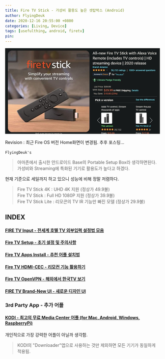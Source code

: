 ```yaml
---
title: Fire TV Stick - 가성비 활용도 높은 셋탑박스 (Android)
author: FlyingDeuk
date: 2020-12-16 20:55:00 +0800
categories: [Living, Device]
tags: [usefulthing, android, firetv]
pin:
---
```


![fire](/img/living/fire/stick.jpg)

Revision : 최근 Fire OS 버전 Home화면이 변경됨. 추후 포스팅...

`FlyingDeuk's`
> 아마존에서 출시한 안드로이드 Base의 Portable Setup Box라 생각하면된다.  <br>
가성비와 Streaming에 특화된 기기로 활용도가 높다고 하겠다.

현재 기준으로 세일까지 하고 있으니 성능에 비해 정말 저렴하다.
>Fire TV Stick 4K : UHD 4K 지원 (정상가 49.9불)<br>
Fire TV Stick : Full HD 1080P 지원 (정상가 39.9불)<br>
Fire TV Stick Lite : 리모콘의 TV IR 기능만 빠진 모델 (정상가 29.9불)<br>

## INDEX

#### [FIRE TV Input - 전세계 호텔 TV 외부입력 설정법 모음](/posts/TVinput/)

#### [Fire TV Setup - 초기 설정 및 주의사항](/posts/Fire-TV/)

#### [Fire TV Apps Install - 추천 어플 설치법](/posts/Fire-TV1/)

#### [Fire TV HDMI-CEC - 리모컨 기능 활용하기](/posts/FireHDMI/)

#### [Fire TV OpenVPN  - 해외에서 한국TV 보기](/posts/Fire-TV-VPN/)

#### [FIRE TV Brand-New UI - 새로운 디자인 UI](/posts/FireTV-new/)


### 3rd Party App - 추가 어플

#### [KODI - 최고의 무료 Media Center 어플 (for Mac, Android, Windows, RaspberryPi)](/posts/KODI/)
개인적으로 가장 강력한 어플이 아닐까 생각함.
>KODI의 "Downloader"앱으로 사용하는 것만 제외하면 모든 기기가 동일하게 적용됨.
